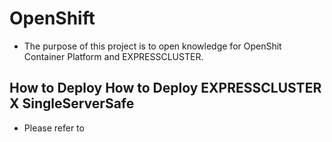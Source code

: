 # OpenShift
- The purpose of this project is to open knowledge for OpenShit Container Platform and EXPRESSCLUSTER.

## How to Deploy How to Deploy EXPRESSCLUSTER X SingleServerSafe
- Please refer to 